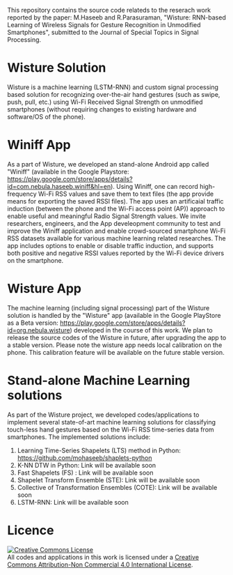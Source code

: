 This repository contains the source code relateds to the reserach work reported by the paper: M.Haseeb and R.Parasuraman, "Wisture: RNN-based Learning of Wireless Signals for Gesture Recognition in Unmodified Smartphones", submitted to the Journal of Special Topics in Signal Processing.
# Wisture Solution
Wisture is a machine learning (LSTM-RNN) and custom signal processing based solution for recognizing over-the-air hand gestures (such as swipe, push, pull, etc.) using Wi-Fi Received Signal Strength on unmodified smartphones (without requiring changes to existing hardware and software/OS of the phone).

# Winiff App
As a part of Wisture, we developed an stand-alone Android app called "Winiff" (available in the Google Playstore: https://play.google.com/store/apps/details?id=com.nebula.haseeb.winiff&hl=en). Using Winiff, one can record high-frequency Wi-Fi RSS values and save them to text files (the app provide means for exporting the saved RSSI files). The app uses an artificaial traffic induction (between the phone and the Wi-Fi access point (AP)) approach to enable useful and meaningful Radio Signal Strength values. We invite researchers, engineers, and the App develeopment community to test and improve the Winiff application and enable crowd-sourced smartphone Wi-Fi RSS datasets available for various machine learning related researches.
The app includes options to enable or disable traffic induction, and supports both positive and negative RSSI values reported by the Wi-Fi device drivers on the smartphone.

# Wisture App
The machine learning (including signal processing) part of the Wisture solution is handled by the "Wisture" app (available in the Google PlayStore as a Beta version: https://play.google.com/store/apps/details?id=org.nebula.wisture) developed in the course of this work. We plan to release the source codes of the Wisture in future, after upgrading the app to a stable version. Please note the wisture app needs local calibration on the phone. This calibration feature will be available on the future stable version.

# Stand-alone Machine Learning solutions
As part of the Wisture project, we developed codes/applications to implement several state-of-art machine learning solutions for classifying touch-less hand gestures based on the Wi-Fi RSS time-series data from smartphones.
The implemented solutions include:
1. Learning Time-Series Shapelets (LTS) method in Python: https://github.com/mohaseeb/shaplets-python
2. K-NN DTW in Python: Link will be available soon
3. Fast Shapelets (FS) : Link will be available soon
4. Shapelet Transform Ensemble (STE): Link will be available soon
5. Collective of Transformation Ensembles (COTE): Link will be available soon
6. LSTM-RNN: Link will be available soon

# Licence

<a rel="license" href="http://creativecommons.org/licenses/by-nc/4.0/"><img alt="Creative Commons License" style="border-width:0" src="https://i.creativecommons.org/l/by-nc/4.0/88x31.png" /></a><br />All codes and applications in this work is licensed under a <a rel="license" href="http://creativecommons.org/licenses/by-nc/4.0/">Creative Commons Attribution-Non Commercial 4.0 International License</a>.
